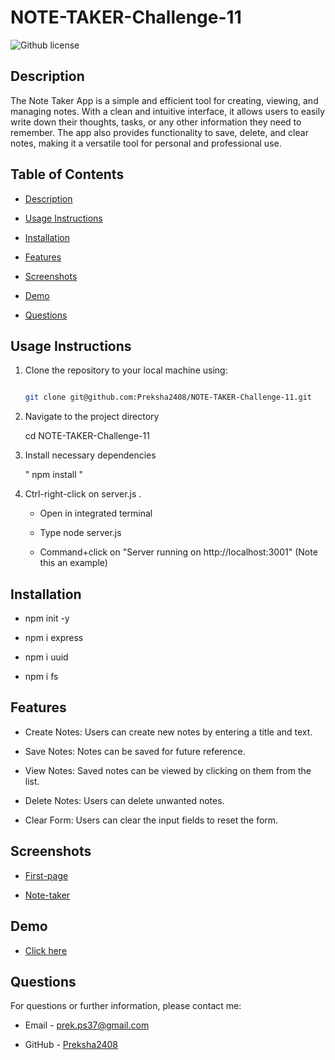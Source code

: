 # NOTE-TAKER-Challenge-11

![Github license](https://img.shields.io/badge/license-MIT-blue.svg)

## Description

The Note Taker App is a simple and efficient tool for creating, viewing, and managing notes. With a clean and intuitive interface, it allows users to easily write down their thoughts, tasks, or any other information they need to remember. The app also provides functionality to save, delete, and clear notes, making it a versatile tool for personal and professional use.

## Table of Contents

* [Description](#description)

* [Usage Instructions](#usage-instructions)

* [Installation](#installation)

* [Features](#features)

* [Screenshots](#screenshots)

* [Demo](#Demo)

* [Questions](#questions)


## Usage Instructions 

1. Clone the repository to your local machine using:
   ```bash

   git clone git@github.com:Preksha2408/NOTE-TAKER-Challenge-11.git

2. Navigate to the project directory  

   cd NOTE-TAKER-Challenge-11

3. Install necessary dependencies 

   " npm install "

4. Ctrl-right-click on server.js . 

    * Open in integrated terminal

    * Type node server.js 

    * Command+click on "Server running on http://localhost:3001" (Note this an example)

## Installation 

* npm init -y 

* npm i express

* npm i uuid

* npm i fs 

## Features

* Create Notes: Users can create new notes by entering a title and text.

* Save Notes: Notes can be saved for future reference.

* View Notes: Saved notes can be viewed by clicking on them from the list.

* Delete Notes: Users can delete unwanted notes.

* Clear Form: Users can clear the input fields to reset the form.


## Screenshots 

* [First-page](./public/assets/images/First-page.png)

* [Note-taker](./public/assets/images/note-taker.png)


## Demo 

* [Click here]()

## Questions 

For questions or further information, please contact me:

* Email - [prek.ps37@gmail.com](prek.ps37@gmail.com)

* GitHub - [Preksha2408](https://github.com/Preksha2408/NOTE-TAKER-Challenge-11.git)
